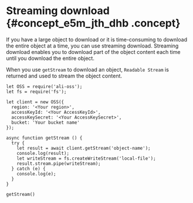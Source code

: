 # Streaming download {#concept_e5m_jth_dhb .concept}

If you have a large object to download or it is time-consuming to download the entire object at a time, you can use streaming download. Streaming download enables you to download part of the object content each time until you download the entire object.

When you use `getStream` to download an object, `Readable Stream` is returned and used to stream the object content.

```language-js
let OSS = require('ali-oss');
let fs = require('fs');

let client = new OSS({
  region: '<Your region>',
  accessKeyId: '<Your AccessKeyId>',
  accessKeySecret: '<Your AccessKeySecret>',
  bucket: 'Your bucket name'
});

async function getStream () {
  try {
    let result = await client.getStream('object-name');
    console.log(result);
    let writeStream = fs.createWriteStream('local-file');
    result.stream.pipe(writeStream);
  } catch (e) {
    console.log(e);
  }
}

getStream()

```

